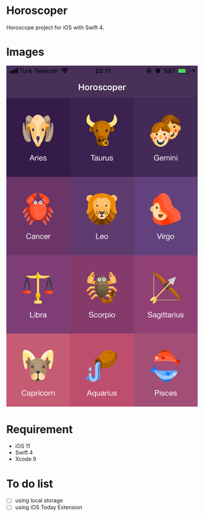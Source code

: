 # Horoscoper
Horoscope project for iOS with Swift 4.

# Images

![](/ScreenShots/IMG_1724.png "Optional Title")

# Requirement

* iOS 11
* Swift 4
* Xcode 9

# To do list

  - [ ] using local storage
  - [ ] using iOS Today Extension
